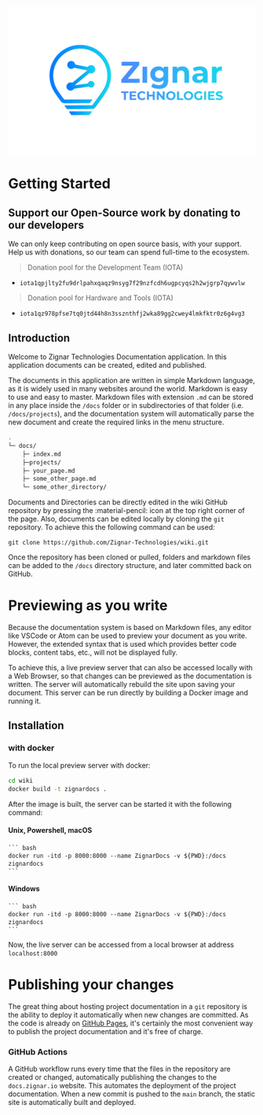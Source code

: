 ![Zignar Logo](docs/assets/images/zignar_logo_transparent.png)

# Getting Started

## Support our Open-Source work by donating to our developers

We can only keep contributing on open source basis, with your support.
Help us with donations, so our team can spend full-time to the ecosystem.

> Donation pool for the Development Team (IOTA)
- `iota1qpjlty2fu9drlpahxqaqz9nsyg7f29nzfcdh6ugpcyqs2h2wjgrp7qywvlw`

> Donation pool for Hardware and Tools (IOTA)
- `iota1qz978pfse7tq0jtd44h8n3ssznthfj2wka89gg2cwey4lmkfktr0z6g4vg3`

<!-- 
    > PayPal donations:
    TODO: actually create this PayPal.me address
    https://paypal.me/zignartech
 -->

<!--
    TODO: Other Options:
    - Patreon
    - opensource funding pages 
-->

## Introduction

Welcome to Zignar Technologies Documentation application. In this application documents can be created, edited and published.

The documents in this application are written in simple Markdown language, as it is widely used in many websites around the world. Markdown is easy to use and easy to master. Markdown files with extension `.md` can be stored in any place inside the `/docs` folder or in subdirectories of that folder (i.e. `/docs/projects`), and the documentation system will automatically parse the new document and create the required links in the menu structure.

``` bash
.
└─ docs/
    ├─ index.md
    ├─projects/
    ├─ your_page.md
    ├─ some_other_page.md
    └─ some_other_directory/
```

Documents and Directories can be directly edited in the wiki GitHub repository by pressing the :material-pencil: icon at the top right corner of the page. Also, documents can be edited locally by cloning the `git` repository. To achieve this the following command can be used:

``` git
git clone https://github.com/Zignar-Technologies/wiki.git
```

Once the repository has been cloned or pulled, folders and markdown files can be added to the `/docs` directory structure, and later committed back on GitHub.

# Previewing as you write

Because the documentation system is based on Markdown files, any editor like VSCode or Atom can be used to preview your document as you write. However, the extended syntax that is used which provides better code blocks, content tabs, etc., will not be displayed fully. 

To achieve this, a live preview server that can also be accessed locally with a Web Browser, so that changes can be previewed as the documentation is written. The server will automatically rebuild the site upon saving your document. This server can be run directly by building a Docker image and running it.
## Installation

### with docker

To run the local preview server with docker:

``` bash linenums="1"
cd wiki
docker build -t zignardocs .
```

After the image is built, the server can be started it with the following command:

#### Unix, Powershell, macOS

    ``` bash
    docker run -itd -p 8000:8000 --name ZignarDocs -v ${PWD}:/docs zignardocs
    ```

#### Windows

    ``` bash
    docker run -itd -p 8000:8000 --name ZignarDocs -v ${PWD}:/docs zignardocs
    ```

Now, the live server can be accessed from a local browser at address `localhost:8000`

# Publishing your changes

The great thing about hosting project documentation in a `git` repository is
the ability to deploy it automatically when new changes are committed. As the code is already on [GitHub Pages][1], it's certainly the most convenient way to publish the project documentation and it's free of charge.
### GitHub Actions

A GitHub workflow runs every time that the files in the repository are created or changed, automatically publishing the changes to the `docs.zignar.io` website. This automates the deployment of the project documentation. When a new commit is pushed to the `main` branch, the static site is automatically built and deployed.

[1]: https://pages.github.com/##
